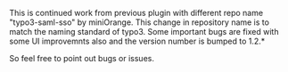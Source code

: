 This is continued work from previous plugin with different repo name "typo3-saml-sso" by miniOrange. 
This change in repository name is to match the naming standard of typo3. 
Some important bugs are fixed with some UI improvemnts also and the version number is bumped to 1.2.* 

So feel free to point out bugs or issues.


